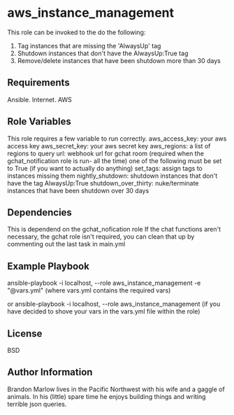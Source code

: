 aws_instance_management
=========

This role can be invoked to the do the following:
1.  Tag instances that are missing the 'AlwaysUp' tag
2.  Shutdown instances that don't have the AlwaysUp:True tag
3.  Remove/delete instances that have been shutdown more than 30 days

Requirements
------------

Ansible.  Internet.  AWS

Role Variables
--------------

This role requires a few variable to run correctly.
aws_access_key: your aws access key
aws_secret_key: your aws secret key
aws_regions: a list of regions to query
url: webhook url for gchat room (required when the gchat_notification role is run- all the time)
one of the following must be set to True (if you want to actually do anything)
set_tags: assign tags to instances missing them
nightly_shutdown: shutdown instances that don't have the tag AlwaysUp:True
shutdown_over_thirty: nuke/terminate instances that have been shutdown over 30 days

Dependencies
------------

This is dependend on the gchat_nofication role
If the chat functions aren't necessary, the gchat role isn't required, you can clean that up by commenting out the last task in main.yml


Example Playbook
----------------

ansible-playbook -i localhost, --role aws_instance_management -e "@vars.yml"
(where vars.yml contains the required vars)

or
ansible-playbook -i localhost, --role aws_instance_management
(if you have decided to shove your vars in the vars.yml file within the role)

License
-------

BSD

Author Information
------------------

Brandon Marlow lives in the Pacific Northwest with his wife and a gaggle of animals.  In his (little) spare time he enjoys building things and writing terrible json queries.

